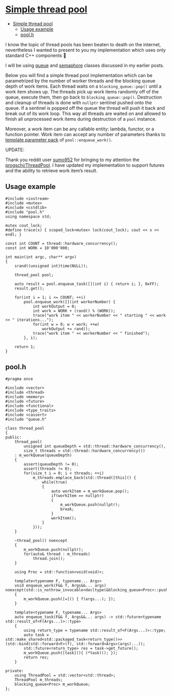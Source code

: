 # [Simple thread pool](https://vorbrodt.blog/2019/02/12/simple-thread-pool/)

- [Simple thread pool](#simple-thread-pool)
  - [Usage example](#usage-example)
  - [pool.h](#poolh)

I know the topic of thread pools has been beaten to death on the internet, nevertheless I wanted to present to you my implementation which uses only standard C++ components 🙂

I will be using [queue](https://vorbrodt.blog/?p=572) and [semaphore](https://vorbrodt.blog/?p=495) classes discussed in my earlier posts.

Below you will find a simple thread pool implementation which can be parametrized by the number of worker threads and the blocking queue depth of work items. Each thread waits on a `blocking_queue::pop()` until a work item shows up. The threads pick up work items randomly off of the queue, execute them, then go back to `blocking_queue::pop()`. Destruction and cleanup of threads is done with `nullptr` sentinel pushed onto the queue. If a sentinel is popped off the queue the thread will push it back and break out of its work loop. This way all threads are waited on and allowed to finish all unprocessed work items during destruction of a `pool` instance.

Moreover, a work item can be any callable entity: lambda, functor, or a function pointer. Work item can accept any number of parameters thanks to [template parameter pack](https://en.cppreference.com/w/cpp/language/parameter_pack) of `pool::enqueue_work()`.

UPDATE:

Thank you reddit user [sumo952](https://www.reddit.com/user/sumo952) for bringing to my attention the [progschj/ThreadPool](https://github.com/progschj/ThreadPool). I have updated my implementation to support futures and the ability to retrieve work item’s result.

## Usage example

    #include <iostream>
    #include <mutex>
    #include <cstdlib>
    #include "pool.h"
    using namespace std;
    
    mutex cout_lock;
    #define trace(x) { scoped_lock<mutex> lock(cout_lock); cout << x << endl; }
    
    const int COUNT = thread::hardware_concurrency();
    const int WORK = 10'000'000;
    
    int main(int argc, char** argv)
    {
        srand((unsigned int)time(NULL));
    
        thread_pool pool;
    
        auto result = pool.enqueue_task([](int i) { return i; }, 0xFF);
        result.get();
    
        for(int i = 1; i <= COUNT; ++i)
            pool.enqueue_work([](int workerNumber) {
                int workOutput = 0;
                int work = WORK + (rand() % (WORK));
                trace("work item " << workerNumber << " starting " << work << " iterations...");
                for(int w = 0; w < work; ++w)
                    workOutput += rand();
                trace("work item " << workerNumber << " finished");
            }, i);
    
        return 1;
    }

## pool.h

    #pragma once
    
    #include <vector>
    #include <thread>
    #include <memory>
    #include <future>
    #include <functional>
    #include <type_traits>
    #include <cassert>
    #include "queue.h"
    
    class thread_pool
    {
    public:
        thread_pool(
            unsigned int queueDepth = std::thread::hardware_concurrency(),
            size_t threads = std::thread::hardware_concurrency())
        : m_workQueue(queueDepth)
        {
            assert(queueDepth != 0);
            assert(threads != 0);
            for(size_t i = 0; i < threads; ++i)
                m_threads.emplace_back(std::thread([this]() {
                    while(true)
                    {
                        auto workItem = m_workQueue.pop();
                        if(workItem == nullptr)
                        {
                            m_workQueue.push(nullptr);
                            break;
                        }
                        workItem();
                    }
                }));
        }
    
        ~thread_pool() noexcept
        {
            m_workQueue.push(nullptr);
            for(auto& thread : m_threads)
                thread.join();
        }
    
        using Proc = std::function<void(void)>;
    
        template<typename F, typename... Args>
        void enqueue_work(F&& f, Args&&... args) noexcept(std::is_nothrow_invocable<decltype(&blocking_queue<Proc>::push<Proc&&>)>::value)
        {
            m_workQueue.push([=]() { f(args...); });
        }
    
        template<typename F, typename... Args>
        auto enqueue_task(F&& f, Args&&... args) -> std::future<typename std::result_of<F(Args...)>::type>
        {
            using return_type = typename std::result_of<F(Args...)>::type;
            auto task = std::make_shared<std::packaged_task<return_type()>>(std::bind(std::forward<F>(f), std::forward<Args>(args)...));
            std::future<return_type> res = task->get_future();
            m_workQueue.push([task](){ (*task)(); });
            return res;
        }
    
    private:
        using ThreadPool = std::vector<std::thread>;
        ThreadPool m_threads;
        blocking_queue<Proc> m_workQueue;
    };
